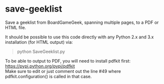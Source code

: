 # save-geeklist
Save a geeklist from BoardGameGeek, spanning multiple pages, to a PDF or HTML file.

It should be possible to use this code directly with any Python 2.x and 3.x installation (for HTML output) via:

> python SaveGeeklist.py

To be able to output to PDF, you will need to install pdfkit first: https://pypi.python.org/pypi/pdfkit<br/>
Make sure to edit or just comment out the line #49 where pdfkit.configuration() is called in that case.
